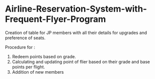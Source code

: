 # Airline-Reservation-System-with-Frequent-Flyer-Program
Creation of table for JP members with all their details for upgrades and preference of seats.

Procedure for :
1. Redeem points based on grade.
2. Calculating and updating point of flier based on their grade and base points per flight.
3. Addition of new members 
